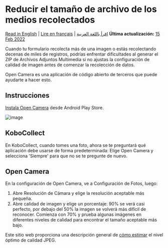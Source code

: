 # Reducir el tamaño de archivo de los medios recolectados
<a href="../lower_file_size.html">Read in English</a> | <a href="../fr/lower_file_size.html">Lire en français</a> | <a href="../ar/lower_file_size.html">اقرأ باللغة العربية</a>
**Última actualización:** <a href="https://github.com/kobotoolbox/docs/blob/511ea4cb3c698a4b45e7c2b4efd1af4e356e811f/source/lower_file_size.md" class="reference">15 Feb 2022</a>

Cuando tu formulario recolecta más de una imagen o estás recolectando decenas de
miles de registros, podrías enfrentar dificultades al generar el ZIP de Archivos
Adjuntos Multimedia si no ajustas la configuración de calidad de imagen antes de comenzar
la recolección de datos.

Open Camera es una aplicación de código abierto de terceros que puede ayudarte a hacer esto.

## Instrucciones

[Instala Open Camera](https://play.google.com/store/apps/details?id=net.sourceforge.opencamera&hl=en_US)
desde Android Play Store.

![image](/images/lower_file_size/open_cam.png)

## KoboCollect

En KoboCollect, cuando tomes una foto, ahora se te preguntará qué aplicación debe usarse
de forma predeterminada: Elige Open Camera y selecciona 'Siempre' para que no se te pregunte
de nuevo.

## Open Camera

En la configuración de Open Camera, ve a Configuración de Fotos, luego:

1. Abre Resolución de Cámara y elige la resolución aceptable más pequeña.
2. Abre calidad de imagen y elige un porcentaje: 90% se verá casi perfecto,
   por debajo del 50% la imagen se volverá más difícil de reconocer. Comienza con 70% y prueba
   algunas imágenes en diferentes niveles de calidad para encontrar el tamaño aceptable más bajo.

Este sitio web proporciona una descripción general de
[cómo estimar](http://fotoforensics.com/tutorial-estq.php) el nivel óptimo de
calidad JPEG.